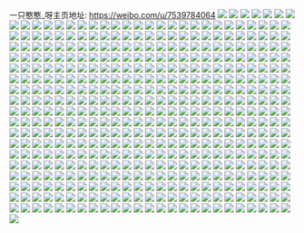 一只憨憨_呀主页地址: https://weibo.com/u/7539784064 
![](https://wx4.sinaimg.cn/mw2000/008egagogy1h8xse88sihj30wi0lg40u.jpg) 
![](https://wx4.sinaimg.cn/mw2000/008egagogy1h8wk0mik3jj30u0140aeq.jpg) 
![](https://wx4.sinaimg.cn/mw2000/008egagogy1h8wk0nzpolj30u0135wl8.jpg) 
![](https://wx4.sinaimg.cn/mw2000/008egagogy1h8wk0sdedtj30u015cte8.jpg) 
![](https://wx4.sinaimg.cn/mw2000/008egagogy1h8wk0rzgvsj30u017mh1y.jpg) 
![](https://wx4.sinaimg.cn/mw2000/008egagogy1h8wk0stfwlj30u0140agi.jpg) 
![](https://wx4.sinaimg.cn/mw2000/008egagogy1h8wk0rd6qfj30u0140tfd.jpg) 
![](https://wx4.sinaimg.cn/mw2000/008egagogy1h8wk0qx846j30u01404b8.jpg) 
![](https://wx4.sinaimg.cn/mw2000/008egagogy1h8t9zrh7mlj30u015kamh.jpg) 
![](https://wx4.sinaimg.cn/mw2000/008egagogy1h8s0lapnqoj30u0104gxd.jpg) 
![](https://wx4.sinaimg.cn/mw2000/008egagogy1h8qjhhx6sgj30u0108n6m.jpg) 
![](https://wx4.sinaimg.cn/mw2000/008egagogy1h8qjhir8svj30u014047v.jpg) 
![](https://wx4.sinaimg.cn/mw2000/008egagogy1h8qjllwwnhj30u60u0gu0.jpg) 
![](https://wx4.sinaimg.cn/mw2000/008egagogy1h8nhm3qp08j31400u0thf.jpg) 
![](https://wx4.sinaimg.cn/mw2000/008egagogy1h8mbi61ycgj318d0u017x.jpg) 
![](https://wx4.sinaimg.cn/mw2000/008egagogy1h8mbi6qidrj318t0u0qej.jpg) 
![](https://wx4.sinaimg.cn/mw2000/008egagogy1h8mbi7dfbvj30u0140tj6.jpg) 
![](https://wx4.sinaimg.cn/mw2000/008egagogy1h8kxmlv7gyj30u018wgv9.jpg) 
![](https://wx4.sinaimg.cn/mw2000/008egagogy1h8kxmmfoemj30u0140qfn.jpg) 
![](https://wx4.sinaimg.cn/mw2000/008egagoly1h8iqufs0umj32vl2c0kjo.jpg) 
![](https://wx4.sinaimg.cn/mw2000/008egagoly1h8hi6es7z7j329u29unpe.jpg) 
![](https://wx4.sinaimg.cn/mw2000/008egagoly1h8hi6ftdmjj31qb2b27wi.jpg) 
![](https://wx4.sinaimg.cn/mw2000/008egagoly1h8hi6djxrvj32c02i64qq.jpg) 
![](https://wx4.sinaimg.cn/mw2000/008egagoly1h8gjfxkhatj30wi18q19y.jpg) 
![](https://wx4.sinaimg.cn/mw2000/008egagogy1h8dyjepr4gj31400u0jzs.jpg) 
![](https://wx4.sinaimg.cn/mw2000/008egagogy1h8cug1xfy3j30u0190jz9.jpg) 
![](https://wx4.sinaimg.cn/mw2000/008egagogy1h8cug16wudj30u01sytsq.jpg) 
![](https://wx4.sinaimg.cn/mw2000/008egagogy1h8aoznm3rsj30u0166tis.jpg) 
![](https://wx4.sinaimg.cn/mw2000/008egagogy1h8aozoa32vj31400u0n42.jpg) 
![](https://wx4.sinaimg.cn/mw2000/008egagoly1h84qnc5ijyj32801o0x6p.jpg) 
![](https://wx4.sinaimg.cn/mw2000/008egagoly1h84qna2r8kj31o0280kjm.jpg) 
![](https://wx4.sinaimg.cn/mw2000/008egagogy1h83tw6d04ij30u00u0q9o.jpg) 
![](https://wx4.sinaimg.cn/mw2000/008egagogy1h80xxlqr89j30u0140akj.jpg) 
![](https://wx4.sinaimg.cn/mw2000/008egagoly1h7z6il8f8nj32bf2xux6q.jpg) 
![](https://wx4.sinaimg.cn/mw2000/008egagogy1h7xz4ffjmwj30u0140q9g.jpg) 
![](https://wx4.sinaimg.cn/mw2000/008egagoly1h7mi6rggklj333y23j1l0.jpg) 
![](https://wx4.sinaimg.cn/mw2000/008egagoly1h7mi6ta15rj32c03401l1.jpg) 
![](https://wx4.sinaimg.cn/mw2000/008egagoly1h7gq757jonj30u013zn0u.jpg) 
![](https://wx4.sinaimg.cn/mw2000/008egagoly1h79pansuovj31tn1o0gqz.jpg) 
![](https://wx4.sinaimg.cn/mw2000/008egagoly1h79paj0velj314n0qxwn2.jpg) 
![](https://wx4.sinaimg.cn/mw2000/008egagogy1h78n2tpyrdj319z0u04bp.jpg) 
![](https://wx4.sinaimg.cn/mw2000/008egagogy1h72t2hfd8jj31100u07eg.jpg) 
![](https://wx4.sinaimg.cn/mw2000/008egagogy1h72t2g2qs5j30u01erju3.jpg) 
![](https://wx4.sinaimg.cn/mw2000/008egagoly1h70jg4c1xpj31f61o01ky.jpg) 
![](https://wx4.sinaimg.cn/mw2000/008egagoly1h70jg2bev5j31zv340hdu.jpg) 
![](https://wx4.sinaimg.cn/mw2000/008egagoly1h70jg70273j31o0280qv6.jpg) 
![](https://wx4.sinaimg.cn/mw2000/008egagogy1h6z9asv9ilj31410u0myp.jpg) 
![](https://wx4.sinaimg.cn/mw2000/008egagogy1h6z9ascjn3j31410u0acd.jpg) 
![](https://wx4.sinaimg.cn/mw2000/008egagogy1h6z9artpeij30u019b3zi.jpg) 
![](https://wx4.sinaimg.cn/mw2000/008egagogy1h6z9ee6ggfj30u01sy42d.jpg) 
![](https://wx4.sinaimg.cn/mw2000/008egagogy1h6y4uk8geuj30u013y10l.jpg) 
![](https://wx4.sinaimg.cn/mw2000/008egagogy1h6y4ujmm32j30j60j6gni.jpg) 
![](https://wx4.sinaimg.cn/mw2000/008egagogy1h6y4ukx8ihj30u0140akj.jpg) 
![](https://wx4.sinaimg.cn/mw2000/008egagoly1h6sgjdqg5nj32801o0qah.jpg) 
![](https://wx4.sinaimg.cn/mw2000/008egagoly1h6sgjfmjv3j32801o0hdt.jpg) 
![](https://wx4.sinaimg.cn/mw2000/008egagogy1h6ral2d5pdj30bu05m3yf.jpg) 
![](https://wx4.sinaimg.cn/mw2000/008egagogy1h6rafzny91j318d0u00zd.jpg) 
![](https://wx4.sinaimg.cn/mw2000/008egagoly1h6py4mlgr7j32dq36ce84.jpg) 
![](https://wx4.sinaimg.cn/mw2000/008egagoly1h6py4p4e0cj32dr3674qs.jpg) 
![](https://wx4.sinaimg.cn/mw2000/008egagoly1h6py4ht83qj31qd2b5hdv.jpg) 
![](https://wx4.sinaimg.cn/mw2000/008egagoly1h6py4qwbmhj31qf2b8467.jpg) 
![](https://wx4.sinaimg.cn/mw2000/008egagoly1h6py4sum2oj33402c0zpa.jpg) 
![](https://wx4.sinaimg.cn/mw2000/008egagoly1h6py4tyw23j31461hlqs9.jpg) 
![](https://wx4.sinaimg.cn/mw2000/008egagoly1h6py4wend6j32c0340u0z.jpg) 
![](https://wx4.sinaimg.cn/mw2000/008egagoly1h6py4xpaz8j32b532ue83.jpg) 
![](https://wx4.sinaimg.cn/mw2000/008egagoly1h6py500uz8j31x829t1ky.jpg) 
![](https://wx4.sinaimg.cn/mw2000/008egagoly1h6p0ui0q0dj30sg0sgmz7.jpg) 
![](https://wx4.sinaimg.cn/mw2000/008egagogy1h6b59pqr4vj30u0140wod.jpg) 
![](https://wx4.sinaimg.cn/mw2000/008egagogy1h6b59rv0gtj30u01417cr.jpg) 
![](https://wx4.sinaimg.cn/mw2000/008egagogy1h6b59ts59bj30u0140gp5.jpg) 
![](https://wx4.sinaimg.cn/mw2000/008egagogy1h6b59t7v9yj30u0140ady.jpg) 
![](https://wx4.sinaimg.cn/mw2000/008egagogy1h69z2b4afrj31400u040r.jpg) 
![](https://wx4.sinaimg.cn/mw2000/008egagogy1h67q4yagjuj31400u0n3j.jpg) 
![](https://wx4.sinaimg.cn/mw2000/008egagogy1h66jamjg3pj30c608mt9v.jpg) 
![](https://wx4.sinaimg.cn/mw2000/008egagogy1h66jct579gj30u0140jtt.jpg) 
![](https://wx4.sinaimg.cn/mw2000/008egagogy1h647qn6slnj31400u0tja.jpg) 
![](https://wx4.sinaimg.cn/mw2000/008egagogy1h5x8q95c0qj31400u0jw8.jpg) 
![](https://wx4.sinaimg.cn/mw2000/008egagogy1h5x8q9wlanj30u0108whs.jpg) 
![](https://wx4.sinaimg.cn/mw2000/008egagoly1h5w3cgkhr6j33402c07wj.jpg) 
![](https://wx4.sinaimg.cn/mw2000/008egagoly1h5w3cbtisij32801o07wi.jpg) 
![](https://wx4.sinaimg.cn/mw2000/008egagoly1h5q4ojo32tj32132xlkjo.jpg) 
![](https://wx4.sinaimg.cn/mw2000/008egagoly1h5q4uct4dzj31o0280qv5.jpg) 
![](https://wx4.sinaimg.cn/mw2000/008egagoly1h5q4og44rcj31kp1xmx6q.jpg) 
![](https://wx4.sinaimg.cn/mw2000/008egagogy1h5lpw4ya1sj30u0173dqi.jpg) 
![](https://wx4.sinaimg.cn/mw2000/008egagoly1h5dk7z5j8ij30wi1yc7wh.jpg) 
![](https://wx4.sinaimg.cn/mw2000/008egagogy1h5azsljtvcj30u0140tc9.jpg) 
![](https://wx4.sinaimg.cn/mw2000/008egagoly1h57ubzpzzxj31o0280qv5.jpg) 
![](https://wx4.sinaimg.cn/mw2000/008egagoly1h57uc14f45j33402c0hdu.jpg) 
![](https://wx4.sinaimg.cn/mw2000/008egagoly1h55l9f4s4jj30u01syae3.jpg) 
![](https://wx4.sinaimg.cn/mw2000/008egagoly1h55l9flifcj30u01hcdpm.jpg) 
![](https://wx4.sinaimg.cn/mw2000/008egagoly1h539snsgnnj30u014011i.jpg) 
![](https://wx4.sinaimg.cn/mw2000/008egagoly1h539soottpj30u014045r.jpg) 
![](https://wx4.sinaimg.cn/mw2000/008egagogy1h523xnh5qsj31400u0te0.jpg) 
![](https://wx4.sinaimg.cn/mw2000/008egagogy1h523xob94ij31400u0aid.jpg) 
![](https://wx4.sinaimg.cn/mw2000/008egagogy1h523buiwt9j31400u0jym.jpg) 
![](https://wx4.sinaimg.cn/mw2000/008egagogy1h50yhsnpzzj30u01syh29.jpg) 
![](https://wx4.sinaimg.cn/mw2000/008egagogy1h4zqdnzbp3j30u0140wny.jpg) 
![](https://wx4.sinaimg.cn/mw2000/008egagoly1h4ybahv1ofj30wg12zdj2.jpg) 
![](https://wx4.sinaimg.cn/mw2000/008egagoly1h4ybajrllfj30wi1ycb2a.jpg) 
![](https://wx4.sinaimg.cn/mw2000/008egagoly1h4ybalwyn1j30j60j6myi.jpg) 
![](https://wx4.sinaimg.cn/mw2000/008egagoly1h4ybale96jj32c0340kjm.jpg) 
![](https://wx4.sinaimg.cn/mw2000/008egagoly1h4ybdnjtcfj30k00pognj.jpg) 
![](https://wx4.sinaimg.cn/mw2000/008egagoly1h4ybbcxlehj31o02i0u0y.jpg) 
![](https://wx4.sinaimg.cn/mw2000/008egagoly1h4ybbau7rqj31fr22x4qq.jpg) 
![](https://wx4.sinaimg.cn/mw2000/008egagoly1h4ybbeavoxj31id1km4qp.jpg) 
![](https://wx4.sinaimg.cn/mw2000/008egagoly1h4xdlz09i2j30wi1ycnn4.jpg) 
![](https://wx4.sinaimg.cn/mw2000/008egagogy1h4w74fpiakj30u014yteq.jpg) 
![](https://wx4.sinaimg.cn/mw2000/008egagogy1h4uy27c4zdj30u0140dnm.jpg) 
![](https://wx4.sinaimg.cn/mw2000/008egagogy1h4tzlplbdpj30u0140tdm.jpg) 
![](https://wx4.sinaimg.cn/mw2000/008egagogy1h4qhz38cwlj30u0140tgj.jpg) 
![](https://wx4.sinaimg.cn/mw2000/008egagogy1h4n1zmno14j30u0140458.jpg) 
![](https://wx4.sinaimg.cn/mw2000/008egagoly1h4i9lajsyrj32wo265u0y.jpg) 
![](https://wx4.sinaimg.cn/mw2000/008egagoly1h4i9lc7md9j33402c07wk.jpg) 
![](https://wx4.sinaimg.cn/mw2000/008egagoly1h4i9lduw4gj32sw2c0b2b.jpg) 
![](https://wx4.sinaimg.cn/mw2000/008egagoly1h4i9lgr3bfj323k2c07wj.jpg) 
![](https://wx4.sinaimg.cn/mw2000/008egagogy1h4h31lksqcj31400u0tfw.jpg) 
![](https://wx4.sinaimg.cn/mw2000/008egagogy1h480l8wgx6j30u0140795.jpg) 
![](https://wx4.sinaimg.cn/mw2000/008egagogy1h40yjkn2ldj311x0u0jwm.jpg) 
![](https://wx4.sinaimg.cn/mw2000/008egagoly1h3u1ovmu9fj33402c0qv8.jpg) 
![](https://wx4.sinaimg.cn/mw2000/008egagoly1h3u1ox4i13j33402c0npg.jpg) 
![](https://wx4.sinaimg.cn/mw2000/008egagoly1h3u1oym2kej31wn30ikjo.jpg) 
![](https://wx4.sinaimg.cn/mw2000/008egagoly1h3u1p0xxzfj31o0280kjm.jpg) 
![](https://wx4.sinaimg.cn/mw2000/008egagoly1h3u1p1x2wzj32801o0hdu.jpg) 
![](https://wx4.sinaimg.cn/mw2000/008egagoly1h3u1ou3pfrj327u2yg7wj.jpg) 
![](https://wx4.sinaimg.cn/mw2000/008egagogy1h3kvq4wum4j30u01sywm0.jpg) 
![](https://wx4.sinaimg.cn/mw2000/008egagogy1h3kvt3owhtj30u01404dh.jpg) 
![](https://wx4.sinaimg.cn/mw2000/008egagogy1h3i45juu5kj30u00u0dlp.jpg) 
![](https://wx4.sinaimg.cn/mw2000/008egagogy1h3i45iwoncj30u00wcte3.jpg) 
![](https://wx4.sinaimg.cn/mw2000/008egagogy1h3i45m7et8j30u0162amb.jpg) 
![](https://wx4.sinaimg.cn/mw2000/008egagogy1h3i45l2ac6j30u0131gwx.jpg) 
![](https://wx4.sinaimg.cn/mw2000/008egagogy1h3f2kfq5n4j30u015mgr0.jpg) 
![](https://wx4.sinaimg.cn/mw2000/008egagoly1h34byhlo5tj30u05pwx5b.jpg) 
![](https://wx4.sinaimg.cn/mw2000/008egagoly1h3364137i2j32c0340x6u.jpg) 
![](https://wx4.sinaimg.cn/mw2000/008egagoly1h3363v1w6vj32c0340e83.jpg) 
![](https://wx4.sinaimg.cn/mw2000/008egagoly1h3363y78b1j32c0340e83.jpg) 
![](https://wx4.sinaimg.cn/mw2000/008egagoly1h3363wkn3sj3340340qv7.jpg) 
![](https://wx4.sinaimg.cn/mw2000/008egagoly1h3363z8yz4j32c02c0e82.jpg) 
![](https://wx4.sinaimg.cn/mw2000/008egagogy1h328aos4obj30u00xg79d.jpg) 
![](https://wx4.sinaimg.cn/mw2000/008egagogy1h328ao410qj30u012vq9h.jpg) 
![](https://wx4.sinaimg.cn/mw2000/008egagogy1h328aq0uctj30u00wzgrt.jpg) 
![](https://wx4.sinaimg.cn/mw2000/008egagogy1h328apgimzj30u015wael.jpg) 
![](https://wx4.sinaimg.cn/mw2000/008egagogy1h328ascqutj30u014oqe1.jpg) 
![](https://wx4.sinaimg.cn/mw2000/008egagogy1h328arhw77j30u0140k1k.jpg) 
![](https://wx4.sinaimg.cn/mw2000/008egagogy1h2yyze73qyj30u0140gmy.jpg) 
![](https://wx4.sinaimg.cn/mw2000/008egagogy1h2t0822sylj30u0140n7x.jpg) 
![](https://wx4.sinaimg.cn/mw2000/008egagogy1h2ryweqdp6j30u014011b.jpg) 
![](https://wx4.sinaimg.cn/mw2000/008egagogy1h2rywf8rd3j30u0140n26.jpg) 
![](https://wx4.sinaimg.cn/mw2000/008egagogy1h2nhoa95dfj31sy0u043k.jpg) 
![](https://wx4.sinaimg.cn/mw2000/008egagogy1h2ne1mi1olj30u01407ac.jpg) 
![](https://wx4.sinaimg.cn/mw2000/008egagogy1h2ne1nejnbj30u0128k1e.jpg) 
![](https://wx4.sinaimg.cn/mw2000/008egagogy1h2ne1o94s8j31400u0woa.jpg) 
![](https://wx4.sinaimg.cn/mw2000/008egagogy1h2jxgzhmybj30u0140111.jpg) 
![](https://wx4.sinaimg.cn/mw2000/008egagogy1h2jxgyid0vj30u0140n2j.jpg) 
![](https://wx4.sinaimg.cn/mw2000/008egagogy1h2jxh061b2j30u0140n71.jpg) 
![](https://wx4.sinaimg.cn/mw2000/008egagogy1h2jg7y2w0kj30u00u0n4m.jpg) 
![](https://wx4.sinaimg.cn/mw2000/008egagogy1h2itrkzuasj31400u0nbv.jpg) 
![](https://wx4.sinaimg.cn/mw2000/008egagogy1h2cvkbdqa1j30u01syadi.jpg) 
![](https://wx4.sinaimg.cn/mw2000/008egagogy1h2cvkevcfuj30u01sygqb.jpg) 
![](https://wx4.sinaimg.cn/mw2000/008egagoly1h2aez0tuqqj334028ex6r.jpg) 
![](https://wx4.sinaimg.cn/mw2000/008egagoly1h2aeyz4jx6j32c0340x6q.jpg) 
![](https://wx4.sinaimg.cn/mw2000/008egagoly1h2aez2adklj33402c0qv6.jpg) 
![](https://wx4.sinaimg.cn/mw2000/008egagogy1h28f9lampbj31610u0dru.jpg) 
![](https://wx4.sinaimg.cn/mw2000/008egagogy1h24tzhyv7fj31400u0qc1.jpg) 
![](https://wx4.sinaimg.cn/mw2000/008egagoly1h1gj0gzz4aj334022l1ky.jpg) 
![](https://wx4.sinaimg.cn/mw2000/008egagogy1h1ffsu3aa2j30u023jgwa.jpg) 
![](https://wx4.sinaimg.cn/mw2000/008egagogy1h1d3qrv4chj31400u0n4y.jpg) 
![](https://wx4.sinaimg.cn/mw2000/008egagogy1h1d3qz2g4tj30u01syk3p.jpg) 
![](https://wx4.sinaimg.cn/mw2000/008egagogy1h152mk7eekj31620qogxg.jpg) 
![](https://wx4.sinaimg.cn/mw2000/008egagogy1h152mjlc50j30u010a44f.jpg) 
![](https://wx4.sinaimg.cn/mw2000/008egagogy1h0y1rkkjlxj313r0thwmo.jpg) 
![](https://wx4.sinaimg.cn/mw2000/008egagogy1h0scycolgoj30u0132459.jpg) 
![](https://wx4.sinaimg.cn/mw2000/008egagogy1h0r47a2ahpj30tr0hxjwf.jpg) 
![](https://wx4.sinaimg.cn/mw2000/008egagogy1h0r46za8mej30u014048y.jpg) 
![](https://wx4.sinaimg.cn/mw2000/008egagogy1h0r47avw37j30u019vwq1.jpg) 
![](https://wx4.sinaimg.cn/mw2000/008egagogy1h0ohhhjuhqj30u018w0y3.jpg) 
![](https://wx4.sinaimg.cn/mw2000/008egagogy1h0l8xq3e2tj30u0140qbn.jpg) 
![](https://wx4.sinaimg.cn/mw2000/008egagoly1h0axelpxbcj30sg6blu0z.jpg) 
![](https://wx4.sinaimg.cn/mw2000/008egagoly1h0axeesei7j30sg2ms4qp.jpg) 
![](https://wx4.sinaimg.cn/mw2000/008egagoly1h0axej3srhj30sg3y8u0x.jpg) 
![](https://wx4.sinaimg.cn/mw2000/008egagoly1h0axencx6qj30sg2n4hdt.jpg) 
![](https://wx4.sinaimg.cn/mw2000/008egagoly1h0axedo1qij30sg1pmgze.jpg) 
![](https://wx4.sinaimg.cn/mw2000/008egagoly1h0axeh13v9j30sg3y8hdt.jpg) 
![](https://wx4.sinaimg.cn/mw2000/008egagogy1h08nk4a6abj30u01c3gyl.jpg) 
![](https://wx4.sinaimg.cn/mw2000/008egagogy1h08nk5jlhyj30u00xl127.jpg) 
![](https://wx4.sinaimg.cn/mw2000/008egagogy1h08nk6ejk4j30t11do4c0.jpg) 
![](https://wx4.sinaimg.cn/mw2000/008egagogy1h08nk27syhj30j30tzdky.jpg) 
![](https://wx4.sinaimg.cn/mw2000/008egagogy1h08nk71pu3j30u00xl469.jpg) 
![](https://wx4.sinaimg.cn/mw2000/008egagogy1h08nk7v2kkj30ha0ofadi.jpg) 
![](https://wx4.sinaimg.cn/mw2000/008egagogy1h07glyp57oj30u01gkwrg.jpg) 
![](https://wx4.sinaimg.cn/mw2000/008egagogy1h07glzytl5j30u018lwpi.jpg) 
![](https://wx4.sinaimg.cn/mw2000/008egagogy1h07glxkp3hj30u014049a.jpg) 
![](https://wx4.sinaimg.cn/mw2000/008egagogy1h02wv5viqyj310j0u0ag1.jpg) 
![](https://wx4.sinaimg.cn/mw2000/008egagogy1gzzc48v95dj31400u0th8.jpg) 
![](https://wx4.sinaimg.cn/mw2000/008egagogy1gzy6csyf2dj30u90u0tg5.jpg) 
![](https://wx4.sinaimg.cn/mw2000/008egagogy1gzy6ctfzv4j30u01400ys.jpg) 
![](https://wx4.sinaimg.cn/mw2000/008egagogy1gztjxw4916j31400u0dk8.jpg) 
![](https://wx4.sinaimg.cn/mw2000/008egagogy1gzmmnxa7qwj31400u0tho.jpg) 
![](https://wx4.sinaimg.cn/mw2000/008egagogy1gzmmnythf2j31400u0dnz.jpg) 
![](https://wx4.sinaimg.cn/mw2000/008egagogy1gzhyt931g2j31400u045j.jpg) 
![](https://wx4.sinaimg.cn/mw2000/008egagoly1gzbzdlf62xj30u01ckwgk.jpg) 
![](https://wx4.sinaimg.cn/mw2000/008egagoly1gzbzdlx7eqj30u01d2gnt.jpg) 
![](https://wx4.sinaimg.cn/mw2000/008egagoly1gz9zso7a2ej30s412fds9.jpg) 
![](https://wx4.sinaimg.cn/mw2000/008egagoly1gz8u0t58cgj30u01sywhh.jpg) 
![](https://wx4.sinaimg.cn/mw2000/008egagoly1gz5cowr1k9j31400u011w.jpg) 
![](https://wx4.sinaimg.cn/mw2000/008egagoly1gz5coxawkqj30u0140qa5.jpg) 
![](https://wx4.sinaimg.cn/mw2000/008egagoly1gyycya43pfj30ms0lhgmj.jpg) 
![](https://wx4.sinaimg.cn/mw2000/008egagoly1gytfsbps09j30u017xte3.jpg) 
![](https://wx4.sinaimg.cn/mw2000/008egagoly1gyrdrp2tdcj31o0280b2b.jpg) 
![](https://wx4.sinaimg.cn/mw2000/008egagoly1gyrdrelxvtj32c0340kjq.jpg) 
![](https://wx4.sinaimg.cn/mw2000/008egagogy1gykgf0v03sj30u01czdmf.jpg) 
![](https://wx4.sinaimg.cn/mw2000/008egagoly1gya345rnv1j32bz2trx6s.jpg) 
![](https://wx4.sinaimg.cn/mw2000/008egagogy1gy37p2v5xij319r1vi1kx.jpg) 
![](https://wx4.sinaimg.cn/mw2000/008egagogy1gy37oxbb68j31fh1pf7wh.jpg) 
![](https://wx4.sinaimg.cn/mw2000/008egagogy1gy37qu09y0j31pw2pj7wi.jpg) 
![](https://wx4.sinaimg.cn/mw2000/008egagogy1gxpd9f2dn6j30wh0l4jvc.jpg) 
![](https://wx4.sinaimg.cn/mw2000/008egagoly1gxjklopnatj30wi1fgjvb.jpg) 
![](https://wx4.sinaimg.cn/mw2000/008egagoly1gwsz327fy1j33402c0gzc.jpg) 
![](https://wx4.sinaimg.cn/mw2000/008egagogy1gwrrrwkzyxj30u01407ci.jpg) 
![](https://wx4.sinaimg.cn/mw2000/008egagogy1gwrrrxl5z1j30u00xq10o.jpg) 
![](https://wx4.sinaimg.cn/mw2000/008egagogy1gwrrryd9p8j30ue0u0wls.jpg) 
![](https://wx4.sinaimg.cn/mw2000/008egagogy1gwo9yb03oaj31400u04a7.jpg) 
![](https://wx4.sinaimg.cn/mw2000/008egagoly1gwk9kh91c7j32yy2a6e83.jpg) 
![](https://wx4.sinaimg.cn/mw2000/008egagoly1gwk9l2gkq9j31yp1o07wi.jpg) 
![](https://wx4.sinaimg.cn/mw2000/008egagoly1gwk9l3va7nj31n823q1ky.jpg) 
![](https://wx4.sinaimg.cn/mw2000/00723NKKly1gk21ef2qwjj30p60p60u6.jpg) 
![](https://wx4.sinaimg.cn/mw2000/008egagoly1gwg7g7clycj31wq2h64qr.jpg) 
![](https://wx4.sinaimg.cn/mw2000/008egagoly1gwg7g8chlbj311u1uwkft.jpg) 
![](https://wx4.sinaimg.cn/mw2000/008egagoly1gwg7g9ilwnj31k61viu0x.jpg) 
![](https://wx4.sinaimg.cn/mw2000/008egagoly1gwg7g4kf5dj31re2lr4qq.jpg) 
![](https://wx4.sinaimg.cn/mw2000/008egagoly1gw6mf2d089j32c0340qv5.jpg) 
![](https://wx4.sinaimg.cn/mw2000/008egagoly1gw6mf52or5j32c0340e81.jpg) 
![](https://wx4.sinaimg.cn/mw2000/008egagoly1gw6mf78667j33402c0npe.jpg) 
![](https://wx4.sinaimg.cn/mw2000/008egagoly1gvqr1a6r58j61400u0gtl02.jpg) 
![](https://wx4.sinaimg.cn/mw2000/008egagoly1gvqr4yih5gj60u0140jwa02.jpg) 
![](https://wx4.sinaimg.cn/mw2000/008egagoly1gvpmfoqduij60u011pn4202.jpg) 
![](https://wx4.sinaimg.cn/mw2000/008egagoly1gvpmfp89j8j60u011pn4c02.jpg) 
![](https://wx4.sinaimg.cn/mw2000/008egagoly1gvpmfq182aj60u00u00y602.jpg) 
![](https://wx4.sinaimg.cn/mw2000/008egagoly1gvpmfppmyuj60u00zw7ae02.jpg) 
![](https://wx4.sinaimg.cn/mw2000/008egagoly1gvncho04y9j32c03401kz.jpg) 
![](https://wx4.sinaimg.cn/mw2000/008egagoly1gvnchpm1luj62c03407wj02.jpg) 
![](https://wx4.sinaimg.cn/mw2000/008egagoly1gvnchydcc1j33402c04qv.jpg) 
![](https://wx4.sinaimg.cn/mw2000/008egagoly1gvnchk5mcpj61sc2dse8202.jpg) 
![](https://wx4.sinaimg.cn/mw2000/008egagoly1gvncht1oejj63402c04qs02.jpg) 
![](https://wx4.sinaimg.cn/mw2000/008egagoly1gvnchmhznvj61sc2dshdu02.jpg) 
![](https://wx4.sinaimg.cn/mw2000/008egagoly1gvkx8luvdlj60tm0m8gqb02.jpg) 
![](https://wx4.sinaimg.cn/mw2000/008egagoly1gvkxezvu14j60yj0jfq8402.jpg) 
![](https://wx4.sinaimg.cn/mw2000/008egagoly1gvkwyd0lcoj61400u07d402.jpg) 
![](https://wx4.sinaimg.cn/mw2000/008egagoly1gvl1igt1c4j61400u0n8102.jpg) 
![](https://wx4.sinaimg.cn/mw2000/008egagoly1gvl1ih522dj60u0140tii02.jpg) 
![](https://wx4.sinaimg.cn/mw2000/008egagoly1gvl1oodi9kj61900u078x02.jpg) 
![](https://wx4.sinaimg.cn/mw2000/008egagoly1gvl1op3o6pj61400u0aij02.jpg) 
![](https://wx4.sinaimg.cn/mw2000/008egagoly1gvl1oo2fgfj61900u0n3j02.jpg) 
![](https://wx4.sinaimg.cn/mw2000/008egagoly1gvl1xtptumj60yi0j7tcz02.jpg) 
![](https://wx4.sinaimg.cn/mw2000/008egagoly1gvl1v9ts63j60u0140k2j02.jpg) 
![](https://wx4.sinaimg.cn/mw2000/008egagoly1gvl1va7xb4j60u01hdn2e02.jpg) 
![](https://wx4.sinaimg.cn/mw2000/008egagoly1gvl1vaprf9j30u0102tf8.jpg) 
![](https://wx4.sinaimg.cn/mw2000/008egagoly1gvl2aq8exhj60u0140ajs02.jpg) 
![](https://wx4.sinaimg.cn/mw2000/008egagoly1gvl2apn7gzj60u01400xn02.jpg) 
![](https://wx4.sinaimg.cn/mw2000/008egagoly1gvl2aqqrhrj61b00u0gyz02.jpg) 
![](https://wx4.sinaimg.cn/mw2000/008egagoly1gvjsvomsvuj62802yohdv02.jpg) 
![](https://wx4.sinaimg.cn/mw2000/008egagoly1gvjsvq2l2qj62802yohdv02.jpg) 
![](https://wx4.sinaimg.cn/mw2000/008egagoly1gvf6587wx2j60u01400yy02.jpg) 
![](https://wx4.sinaimg.cn/mw2000/008egagoly1gv9d3rj2cwj62c0340e8302.jpg) 
![](https://wx4.sinaimg.cn/mw2000/008egagoly1gv4fi7yseej61400u0djw02.jpg) 
![](https://wx4.sinaimg.cn/mw2000/008egagoly1gv4fmpzpmpj619o0u0gvt02.jpg) 
![](https://wx4.sinaimg.cn/mw2000/008egagoly1gv3nb5atjzj61sc2dsdww02.jpg) 
![](https://wx4.sinaimg.cn/mw2000/008egagoly1gv2exu2e27j60u01400zc02.jpg) 
![](https://wx4.sinaimg.cn/mw2000/008egagoly1gv2exujrw5j60u0140agr02.jpg) 
![](https://wx4.sinaimg.cn/mw2000/008egagoly1gv2it6321dj60u0140dmj02.jpg) 
![](https://wx4.sinaimg.cn/mw2000/008egagoly1gv2extdxi6j60u0140n3802.jpg) 
![](https://wx4.sinaimg.cn/mw2000/008egagoly1gv2it6jrwjj30u014044q.jpg) 
![](https://wx4.sinaimg.cn/mw2000/008egagoly1gv2it6uvgmj30u0140tfk.jpg) 
![](https://wx4.sinaimg.cn/mw2000/008egagoly1gv08p26y8aj33401zj7wk.jpg) 
![](https://wx4.sinaimg.cn/mw2000/008egagoly1gv08p3lwgvj6340212e8302.jpg) 
![](https://wx4.sinaimg.cn/mw2000/008egagoly1gv08ozysk0j62c0340qva02.jpg) 
![](https://wx4.sinaimg.cn/mw2000/008egagoly1gv08p0y2lej61400u0e3k02.jpg) 
![](https://wx4.sinaimg.cn/mw2000/008egagogy1guwpkl4eqlj62c03401l202.jpg) 
![](https://wx4.sinaimg.cn/mw2000/008egagogy1guvnse5qc1j62c03401kz02.jpg) 
![](https://wx4.sinaimg.cn/mw2000/008egagogy1guvnrypkvdj62c03404qq02.jpg) 
![](https://wx4.sinaimg.cn/mw2000/008egagoly1gujyeb3fklj30u0140agl.jpg) 
![](https://wx4.sinaimg.cn/mw2000/008egagoly1gujyeapemfj31wq0sj16d.jpg) 
![](https://wx4.sinaimg.cn/mw2000/008egagoly1guindfqsxej60wh0ekmzv02.jpg) 
![](https://wx4.sinaimg.cn/mw2000/008egagoly1guindfixkfj61o02527wi02.jpg) 
![](https://wx4.sinaimg.cn/mw2000/008egagoly1guhm6um8q4j60u0140dkc02.jpg) 
![](https://wx4.sinaimg.cn/mw2000/008egagoly1gu64dfy28dj30u01sydq5.jpg) 
![](https://wx4.sinaimg.cn/mw2000/008egagoly1gu4yu3pdi3j32c03404qr.jpg) 
![](https://wx4.sinaimg.cn/mw2000/008egagoly1gu4yu5h591j31ut2lpe81.jpg) 
![](https://wx4.sinaimg.cn/mw2000/008egagoly1gu4yu7m8hvj32c03407wi.jpg) 
![](https://wx4.sinaimg.cn/mw2000/008egagoly1gu4yu9ogbij30u01hcjsu.jpg) 
![](https://wx4.sinaimg.cn/mw2000/008egagoly1gu2odbxjnuj32c0340hdu.jpg) 
![](https://wx4.sinaimg.cn/mw2000/008egagoly1gu2odd377qj32c0340hdu.jpg) 
![](https://wx4.sinaimg.cn/mw2000/008egagoly1gu1ieethevj30u0140wp6.jpg) 
![](https://wx4.sinaimg.cn/mw2000/008egagoly1gu1ibmzi3xj30u01400zl.jpg) 
![](https://wx4.sinaimg.cn/mw2000/008egagoly1gu0chp4cv4j31400u0qdr.jpg) 
![](https://wx4.sinaimg.cn/mw2000/008egagoly1gu0chpf9isj30u01400zi.jpg) 
![](https://wx4.sinaimg.cn/mw2000/008egagoly1gttabu553uj30u0140gxp.jpg) 
![](https://wx4.sinaimg.cn/mw2000/008egagoly1gttabxm28kj31400u0gvc.jpg) 
![](https://wx4.sinaimg.cn/mw2000/008egagoly1gtk4t92a73j3280280e81.jpg) 
![](https://wx4.sinaimg.cn/mw2000/008egagoly1gthw3aijnwj30u012842m.jpg) 
![](https://wx4.sinaimg.cn/mw2000/008egagoly1gtgpmhh6enj320q2oynpd.jpg) 
![](https://wx4.sinaimg.cn/mw2000/008egagoly1gtgpme5lwrj32c0340b2c.jpg) 
![](https://wx4.sinaimg.cn/mw2000/008egagoly1gtgpmcmqnpj334033yu0z.jpg) 
![](https://wx4.sinaimg.cn/mw2000/008egagoly1gtewjbluz1j31ga0u0zt6.jpg) 
![](https://wx4.sinaimg.cn/mw2000/008egagoly1gtc5t610qrj32c03407wj.jpg) 
![](https://wx4.sinaimg.cn/mw2000/008egagoly1gtc5wz7wq9j30wi1ycwwk.jpg) 
![](https://wx4.sinaimg.cn/mw2000/008egagoly1gtc5wym028j30wi1yctor.jpg) 
![](https://wx4.sinaimg.cn/mw2000/008egagoly1gtb033hu8ej33402c0qv7.jpg) 
![](https://wx4.sinaimg.cn/mw2000/008egagoly1gtb034avpfj31o0280npd.jpg) 
![](https://wx4.sinaimg.cn/mw2000/008egagoly1gtb0326ls6j32c0340kjn.jpg) 
![](https://wx4.sinaimg.cn/mw2000/008egagoly1gt9qj1lzzjj30u0140gri.jpg) 
![](https://wx4.sinaimg.cn/mw2000/008egagoly1gt6chve31wj333h33hkjq.jpg) 
![](https://wx4.sinaimg.cn/mw2000/008egagoly1gt6chwqcx4j33403401kz.jpg) 
![](https://wx4.sinaimg.cn/mw2000/008egagoly1gt6chxx1u3j33403401kz.jpg) 
![](https://wx4.sinaimg.cn/mw2000/008egagoly1gt6chsm5xnj32c0340e82.jpg) 
![](https://wx4.sinaimg.cn/mw2000/008egagoly1gt6ci4chs7j33402c0u0x.jpg) 
![](https://wx4.sinaimg.cn/mw2000/008egagoly1gt1poid2cgj30u0140q8t.jpg) 
![](https://wx4.sinaimg.cn/mw2000/008egagoly1gt0gtr8q5oj31400u0k56.jpg) 
![](https://wx4.sinaimg.cn/mw2000/008egagoly1gt0gtso1zoj31tz0u0qlt.jpg) 
![](https://wx4.sinaimg.cn/mw2000/008egagoly1gsvyaotxs4j30u0140tku.jpg) 
![](https://wx4.sinaimg.cn/mw2000/008egagoly1gsvyap6x0aj30u014048p.jpg) 
![](https://wx4.sinaimg.cn/mw2000/008egagoly1gsvyaogv2vj30u0140gtu.jpg) 
![](https://wx4.sinaimg.cn/mw2000/008egagoly1gsszroer40j32812xyhdv.jpg) 
![](https://wx4.sinaimg.cn/mw2000/008egagoly1gsszr4aontj32c0340x6u.jpg) 
![](https://wx4.sinaimg.cn/mw2000/008egagoly1gst1vxgusaj33402c01kz.jpg) 
![](https://wx4.sinaimg.cn/mw2000/008egagoly1gst1w2uunoj32c0340u0y.jpg) 
![](https://wx4.sinaimg.cn/mw2000/008egagoly1gst1waavhdj324r3237wk.jpg) 
![](https://wx4.sinaimg.cn/mw2000/008egagoly1gst1vqis90j32c0340hdu.jpg) 
![](https://wx4.sinaimg.cn/mw2000/008egagoly1gst1wfgshqj32c0340hdv.jpg) 
![](https://wx4.sinaimg.cn/mw2000/008egagoly1gsszr974hwj320f1gkx6p.jpg) 
![](https://wx4.sinaimg.cn/mw2000/008egagoly1gst1wlja9uj32c03404qr.jpg) 
![](https://wx4.sinaimg.cn/mw2000/008egagoly1gsq53k8wgyj30u01f578y.jpg) 
![](https://wx4.sinaimg.cn/mw2000/008egagoly1gsq54dyu7pj30u007sgly.jpg) 
![](https://wx4.sinaimg.cn/mw2000/008egagoly1gsq553oz6gj30u00n8wgd.jpg) 
![](https://wx4.sinaimg.cn/mw2000/008egagoly1gsj94lhrpuj31jk1zkb29.jpg) 
![](https://wx4.sinaimg.cn/mw2000/008egagoly1gsfhs5z6x3j30u00u0gxb.jpg) 
![](https://wx4.sinaimg.cn/mw2000/008egagoly1gsddj5447fj31cz0q67e7.jpg) 
![](https://wx4.sinaimg.cn/mw2000/008egagoly1gsddybbbuej30u0140tfh.jpg) 
![](https://wx4.sinaimg.cn/mw2000/008egagoly1gsc6crruujj30ry1hejvm.jpg) 
![](https://wx4.sinaimg.cn/mw2000/008egagoly1gsc6crfraxj30ro0pejsu.jpg) 
![](https://wx4.sinaimg.cn/mw2000/008egagoly1gsc6jn4i3ij30u0140tg0.jpg) 
![](https://wx4.sinaimg.cn/mw2000/008egagoly1gs9qrcvi2ej30wi09laaf.jpg) 
![](https://wx4.sinaimg.cn/mw2000/008egagoly1gs9qtrlabaj30wi0df3zc.jpg) 
![](https://wx4.sinaimg.cn/mw2000/008egagoly1gs72pdy24xj30rs0p2dic.jpg) 
![](https://wx4.sinaimg.cn/mw2000/008egagoly1gs57w5p7x2j30u0140aej.jpg) 
![](https://wx4.sinaimg.cn/mw2000/008egagoly1gs57w612z2j30u01407be.jpg) 
![](https://wx4.sinaimg.cn/mw2000/008egagoly1gs57w5fi1wj30u01f411e.jpg) 
![](https://wx4.sinaimg.cn/mw2000/008egagoly1gs3vkfpa9cj32c0340kjn.jpg) 
![](https://wx4.sinaimg.cn/mw2000/008egagoly1gs0r1tkwgcj30u01400zg.jpg) 
![](https://wx4.sinaimg.cn/mw2000/008egagoly1grx9uo7325j30u012rqe6.jpg) 
![](https://wx4.sinaimg.cn/mw2000/008egagoly1grx9unhgtej31400u0gx7.jpg) 
![](https://wx4.sinaimg.cn/mw2000/008egagoly1grx9unu9sfj30u0140qgp.jpg) 
![](https://wx4.sinaimg.cn/mw2000/008egagoly1grmtvh05xjj32c0340kjo.jpg) 
![](https://wx4.sinaimg.cn/mw2000/008egagoly1grmtv356pgj30ry0vodim.jpg) 
![](https://wx4.sinaimg.cn/mw2000/008egagoly1grmtv0g76fj33402c0npg.jpg) 
![](https://wx4.sinaimg.cn/mw2000/008egagoly1grmu3couw9j30u01mtan6.jpg) 
![](https://wx4.sinaimg.cn/mw2000/008egagoly1grmtv3l8wvj30sb0wftbo.jpg) 
![](https://wx4.sinaimg.cn/mw2000/008egagoly1grmtvvx9qqj32c03407wk.jpg) 
![](https://wx4.sinaimg.cn/mw2000/008egagoly1gr7o3arh4wj30u0140dlh.jpg) 
![](https://wx4.sinaimg.cn/mw2000/008egagoly1gr7nz2jqafj30u0140q8u.jpg) 
![](https://wx4.sinaimg.cn/mw2000/008egagoly1gr7o3clt5lj31400u047b.jpg) 
![](https://wx4.sinaimg.cn/mw2000/008egagoly1gr7nz1jl2lj30u01407gj.jpg) 
![](https://wx4.sinaimg.cn/mw2000/008egagoly1gqznysf38yj3280280e4h.jpg) 
![](https://wx4.sinaimg.cn/mw2000/008egagoly1gqzo0c698bj31n926jhdt.jpg) 
![](https://wx4.sinaimg.cn/mw2000/008egagoly1gqw94h1vlyj30wh16wn1o.jpg) 
![](https://wx4.sinaimg.cn/mw2000/008egagoly1gqw950tjy4j31o0280e81.jpg) 
![](https://wx4.sinaimg.cn/mw2000/008egagoly1gqi5n0h6cgj30u0140thz.jpg) 
![](https://wx4.sinaimg.cn/mw2000/008egagoly1gqi5n02fftj30u0140wu9.jpg) 
![](https://wx4.sinaimg.cn/mw2000/008egagoly1gq94l16habj319b1xy7wh.jpg) 
![](https://wx4.sinaimg.cn/mw2000/008egagoly1gq5o1cs90rj30hj0kbwhi.jpg) 
![](https://wx4.sinaimg.cn/mw2000/008egagoly1gq4aahlg3nj30ku0rsadl.jpg) 
![](https://wx4.sinaimg.cn/mw2000/008egagoly1gpqbpnp599j32c0340x6p.jpg) 
![](https://wx4.sinaimg.cn/mw2000/008egagoly1gpqbpq6q0wj32c0340b2a.jpg) 
![](https://wx4.sinaimg.cn/mw2000/008egagoly1gpqbprlafgj326f2717wh.jpg) 
![](https://wx4.sinaimg.cn/mw2000/008egagoly1gpqbplu3ffj32242y44qp.jpg) 
![](https://wx4.sinaimg.cn/mw2000/008egagoly1gpqbpwljzhj32c0340qv9.jpg) 
![](https://wx4.sinaimg.cn/mw2000/008egagoly1gpqbpzk2ocj32c0340hdt.jpg) 
![](https://wx4.sinaimg.cn/mw2000/008egagoly1gpqbq3kucuj32c0340u0y.jpg) 
![](https://wx4.sinaimg.cn/mw2000/008egagoly1gpqbq7xdxej32c0340e82.jpg) 
![](https://wx4.sinaimg.cn/mw2000/008egagoly1gpqbqdinuwj32c0340e85.jpg) 
![](https://wx4.sinaimg.cn/mw2000/008egagoly1gpqbqfp3ilj31o0280x6p.jpg) 
![](https://wx4.sinaimg.cn/mw2000/008egagoly1gpqbqijc0hj32c0340hdu.jpg) 
![](https://wx4.sinaimg.cn/mw2000/008egagoly1gpqbqmrff5j32c03404qs.jpg) 
![](https://wx4.sinaimg.cn/mw2000/008egagoly1gpqbqp0igej31o0280x6p.jpg) 
![](https://wx4.sinaimg.cn/mw2000/008egagoly1gpqbqrgpzwj32c03407wi.jpg) 
![](https://wx4.sinaimg.cn/mw2000/008egagoly1gpqbqutec1j32c03404qr.jpg) 
![](https://wx4.sinaimg.cn/mw2000/008egagoly1gpqbqyvwatj32c0340e83.jpg) 
![](https://wx4.sinaimg.cn/mw2000/008egagoly1gpqbr1v9ypj33402c07wi.jpg) 
![](https://wx4.sinaimg.cn/mw2000/008egagoly1gpqbr554ysj32c03404qp.jpg) 
![](https://wx4.sinaimg.cn/mw2000/008egagoly1goqsbmqtfqj31400u0nn3.jpg) 
![](https://wx4.sinaimg.cn/mw2000/008egagoly1go9deto2fkj30ru1owado.jpg) 
![](https://wx4.sinaimg.cn/mw2000/008egagoly1gnwmdbibc2j30u0140k20.jpg) 
![](https://wx4.sinaimg.cn/mw2000/008egagoly1gns4kbaxtaj31400u0ao8.jpg) 
![](https://wx4.sinaimg.cn/mw2000/008egagoly1gns4kaijulj30u014015p.jpg) 
![](https://wx4.sinaimg.cn/mw2000/008egagoly1gnnj5bot0aj319b0u0n4u.jpg) 
![](https://wx4.sinaimg.cn/mw2000/008egagoly1gnnj5c0x1uj319b0u0tgi.jpg) 
![](https://wx4.sinaimg.cn/mw2000/008egagoly1gnnj5ck0h1j319b0u0jzn.jpg) 
![](https://wx4.sinaimg.cn/mw2000/008egagoly1gnk0qee1omj30rr0hcgmq.jpg) 
![](https://wx4.sinaimg.cn/mw2000/008egagoly1gn8bwy9g4ej30u01syb2k.jpg) 
![](https://wx4.sinaimg.cn/mw2000/008egagoly1gn8bwj1409j30u01syx6z.jpg) 
![](https://wx4.sinaimg.cn/mw2000/008egagoly1gn0995wc78j30x516lail.jpg) 
![](https://wx4.sinaimg.cn/mw2000/008egagoly1gn09949y21j30yx1gndqt.jpg) 
![](https://wx4.sinaimg.cn/mw2000/008egagoly1gn0993r6dzj31b71qxqm0.jpg) 
![](https://wx4.sinaimg.cn/mw2000/008egagoly1gn0993040ej31j721m7vo.jpg) 
![](https://wx4.sinaimg.cn/mw2000/008egagoly1gn0991w8tij311l1e4wpl.jpg) 
![](https://wx4.sinaimg.cn/mw2000/008egagoly1gmz3ieao49j32c02tt7wi.jpg) 
![](https://wx4.sinaimg.cn/mw2000/008egagoly1gmxsfrlkasj30ri1ngdjw.jpg) 
![](https://wx4.sinaimg.cn/mw2000/008egagoly1gmvp1aqgqmj32c03404qq.jpg) 
![](https://wx4.sinaimg.cn/mw2000/008egagoly1gmvp1guni7j32c03407wi.jpg) 
![](https://wx4.sinaimg.cn/mw2000/008egagoly1gmvp1o5eh2j33402c0hdt.jpg) 
![](https://wx4.sinaimg.cn/mw2000/008egagoly1gmvp1xqw6vj32c0340kjm.jpg) 
![](https://wx4.sinaimg.cn/mw2000/008egagoly1gmvp24t6nfj32c0340kjm.jpg) 
![](https://wx4.sinaimg.cn/mw2000/008egagoly1gmvp2bq8rcj32c0340kjm.jpg) 
![](https://wx4.sinaimg.cn/mw2000/008egagoly1gmuhf2b2njj32502kj7wi.jpg) 
![](https://wx4.sinaimg.cn/mw2000/008egagoly1gmuhf5awtjj324c2sib2a.jpg) 
![](https://wx4.sinaimg.cn/mw2000/008egagoly1gmtcdwse37j30ry1pvdl9.jpg) 
![](https://wx4.sinaimg.cn/mw2000/008egagoly1gmtcdx20pvj30rr1qlaft.jpg) 
![](https://wx4.sinaimg.cn/mw2000/008egagoly1gmprsmex5cj33402c0kjl.jpg) 
![](https://wx4.sinaimg.cn/mw2000/008egagoly1gmkxtl5zncj32801o07wi.jpg) 
![](https://wx4.sinaimg.cn/mw2000/008egagoly1gmkxtk51rij32801o04qq.jpg) 
![](https://wx4.sinaimg.cn/mw2000/008egagoly1gmkxtm52qcj32801o01ky.jpg) 
![](https://wx4.sinaimg.cn/mw2000/008egagoly1gmkxtnttauj32801o01ky.jpg) 
![](https://wx4.sinaimg.cn/mw2000/008egagoly1gmkxtp66urj32801o01ky.jpg) 
![](https://wx4.sinaimg.cn/mw2000/008egagoly1gmkxtqlpyij32801o01ky.jpg) 
![](https://wx4.sinaimg.cn/mw2000/008egagoly1gmk1zfi63lj32c0340hdu.jpg) 
![](https://wx4.sinaimg.cn/mw2000/008egagoly1gmk1zia3msj33402c0e81.jpg) 
![](https://wx4.sinaimg.cn/mw2000/008egagoly1gmk1zeaw9qj32c0340hdw.jpg) 
![](https://wx4.sinaimg.cn/mw2000/008egagoly1gmk1zh9wscj32c0340qv7.jpg) 
![](https://wx4.sinaimg.cn/mw2000/008egagoly1gmhsh8ggurj33402c0e84.jpg) 
![](https://wx4.sinaimg.cn/mw2000/008egagoly1gmhshtmnhhj31ug2ptb2b.jpg) 
![](https://wx4.sinaimg.cn/mw2000/008egagoly1gmhunfvnk0j33402c04qq.jpg) 
![](https://wx4.sinaimg.cn/mw2000/008egagoly1gmhuny777qj32c03401ky.jpg) 
![](https://wx4.sinaimg.cn/mw2000/008egagoly1gmgp1hi9dkj33402c0kjo.jpg) 
![](https://wx4.sinaimg.cn/mw2000/008egagoly1gmgp0pnqmlj322e2pde84.jpg) 
![](https://wx4.sinaimg.cn/mw2000/008egagoly1gmgp1bfr0rj33402c07wl.jpg) 
![](https://wx4.sinaimg.cn/mw2000/008egagoly1gmgp0xcwt9j33402c01l1.jpg) 
![](https://wx4.sinaimg.cn/mw2000/008egagoly1gmgp0k9ziqj33402c0b2e.jpg) 
![](https://wx4.sinaimg.cn/mw2000/008egagoly1gmgp13aaavj33402c0u10.jpg) 
![](https://wx4.sinaimg.cn/mw2000/008egagoly1gmd5f26yu6j31d92ernpd.jpg) 
![](https://wx4.sinaimg.cn/mw2000/008egagoly1gmas2kt8rgj33402c04qr.jpg) 
![](https://wx4.sinaimg.cn/mw2000/008egagoly1gm9r7sohcyj30rs2w5kjl.jpg) 
![](https://wx4.sinaimg.cn/mw2000/008egagoly1gm7hnajtnqj32c0340kjm.jpg) 
![](https://wx4.sinaimg.cn/mw2000/008egagoly1gm7hndfasaj33402c0e81.jpg) 
![](https://wx4.sinaimg.cn/mw2000/008egagoly1gm7hjikwiwj30u00gjgnv.jpg) 
![](https://wx4.sinaimg.cn/mw2000/008egagoly1gm53el4rzcj30wi1c2gr8.jpg) 
![](https://wx4.sinaimg.cn/mw2000/008egagoly1gm53bepmwpj31sc2dsu0x.jpg) 
![](https://wx4.sinaimg.cn/mw2000/008egagoly1gm3wo2pouej30rt1hstdc.jpg) 
![](https://wx4.sinaimg.cn/mw2000/008egagoly1gm3wo34tx7j30s10z7dhy.jpg) 
![](https://wx4.sinaimg.cn/mw2000/008egagoly1gm3wo68vxuj32c03404qr.jpg) 
![](https://wx4.sinaimg.cn/mw2000/008egagoly1gm2aj358ncj30ry1ra44u.jpg) 
![](https://wx4.sinaimg.cn/mw2000/008egagoly1gm2aj1smxmj30s11qtq8q.jpg) 
![](https://wx4.sinaimg.cn/mw2000/008egagoly1gm27abcu3hj30u0140tgj.jpg) 
![](https://wx4.sinaimg.cn/mw2000/008egagoly1gm27abpxcmj30s11r10zq.jpg) 
![](https://wx4.sinaimg.cn/mw2000/008egagoly1gm1l9bq91yj30rj16kq9x.jpg) 
![](https://wx4.sinaimg.cn/mw2000/008egagoly1gm1l9byhj4j30ra0xfgs9.jpg) 
![](https://wx4.sinaimg.cn/mw2000/008egagoly1gm0h84ucu9j33402c0b29.jpg) 
![](https://wx4.sinaimg.cn/mw2000/008egagoly1gm0h8851f4j33402c0b29.jpg) 
![](https://wx4.sinaimg.cn/mw2000/008egagoly1gm0h8diyqzj33402c0b2a.jpg) 
![](https://wx4.sinaimg.cn/mw2000/008egagoly1gm0h8icg6fj32c0340kjl.jpg) 
